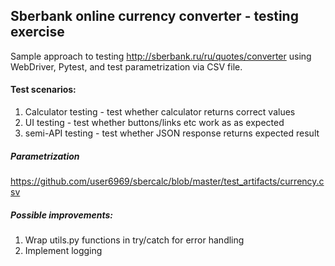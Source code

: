 ## Sberbank online currency converter - testing exercise

Sample approach to testing http://sberbank.ru/ru/quotes/converter using WebDriver, Pytest, and test parametrization via CSV file.

#### Test scenarios:
1. Calculator testing - test whether calculator returns correct values
2. UI testing - test whether buttons/links etc work as as expected
3. semi-API testing - test whether JSON response returns expected result

##### Parametrization 
https://github.com/user6969/sbercalc/blob/master/test_artifacts/currency.csv

##### Possible improvements:
1. Wrap utils.py functions in try/catch for error handling
2. Implement logging
